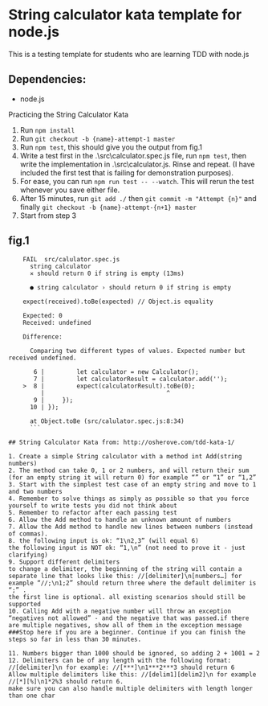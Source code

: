 # String calculator kata template for node.js
This is a testing template for students who are learning TDD with node.js
## Dependencies:
* node.js

Practicing the String Calculator Kata
1. Run ```npm install```
2. Run ```git checkout -b {name}-attempt-1 master```
3. Run ```npm test```, this should give you the output from fig.1
4.   Write a test first in the .\src\calculator.spec.js file, run ```npm test```, then write the implementation in .\src\calculator.js. Rinse and repeat. (I have included the first test that is failing for demonstration purposes).
5. For ease, you can run ```npm run test -- --watch```. This will rerun the test whenever you save either file.
6. After 15 minutes, run ```git add ./``` then ```git commit -m "Attempt {n}"``` and finally ```git checkout -b {name}-attempt-{n+1} master```
7. Start from step 3

## fig.1
```
    FAIL  src/calulator.spec.js
      string calculator
      ✕ should return 0 if string is empty (13ms)

      ● string calculator › should return 0 if string is empty

    expect(received).toBe(expected) // Object.is equality

    Expected: 0
    Received: undefined

    Difference:

      Comparing two different types of values. Expected number but received undefined.

       6 |         let calculator = new Calculator();
       7 |         let calculatorResult = calculator.add('');
    >  8 |         expect(calculatorResult).toBe(0);
         |                                  ^
       9 |     });
      10 | });

      at Object.toBe (src/calulator.spec.js:8:34)
      ```

## String Calculator Kata from: http://osherove.com/tdd-kata-1/

1. Create a simple String calculator with a method int Add(string numbers)
2. The method can take 0, 1 or 2 numbers, and will return their sum (for an empty string it will return 0) for example “” or “1” or “1,2”
3. Start with the simplest test case of an empty string and move to 1 and two numbers
4. Remember to solve things as simply as possible so that you force yourself to write tests you did not think about
5. Remember to refactor after each passing test
6. Allow the Add method to handle an unknown amount of numbers
7. Allow the Add method to handle new lines between numbers (instead of commas).
8. the following input is ok: “1\n2,3” (will equal 6)
the following input is NOT ok: “1,\n” (not need to prove it - just clarifying)
9. Support different delimiters
to change a delimiter, the beginning of the string will contain a separate line that looks like this: //[delimiter]\n[numbers…] for example “//;\n1;2” should return three where the default delimiter is “;” .
the first line is optional. all existing scenarios should still be supported
10. Calling Add with a negative number will throw an exception “negatives not allowed” - and the negative that was passed.if there are multiple negatives, show all of them in the exception message
###Stop here if you are a beginner. Continue if you can finish the steps so far in less than 30 minutes.

11. Numbers bigger than 1000 should be ignored, so adding 2 + 1001 = 2
12. Delimiters can be of any length with the following format: //[delimiter]\n for example: //[***]\n1***2***3 should return 6
Allow multiple delimiters like this: //[delim1][delim2]\n for example //[*][%]\n1*2%3 should return 6.
make sure you can also handle multiple delimiters with length longer than one char
